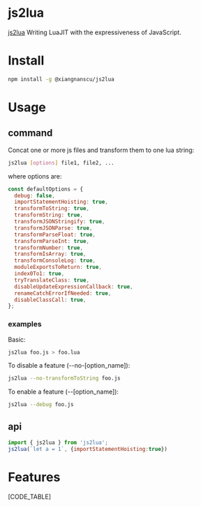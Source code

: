 # js2lua
[js2lua](https://xiangnanscu.github.io/js2lua/)
Writing LuaJIT with the expressiveness of JavaScript.
# Install
```sh
npm install -g @xiangnanscu/js2lua
```
# Usage
## command
Concat one or more js files and transform them to one lua string:
```sh
js2lua [options] file1, file2, ...
```
where options are:
```js
const defaultOptions = {
  debug: false,
  importStatementHoisting: true,
  transformToString: true,
  transformString: true,
  transformJSONStringify: true,
  transformJSONParse: true,
  transformParseFloat: true,
  transformParseInt: true,
  transformNumber: true,
  transformIsArray: true,
  transformConsoleLog: true,
  moduleExportsToReturn: true,
  index0To1: true,
  tryTranslateClass: true,
  disableUpdateExpressionCallback: true,
  renameCatchErrorIfNeeded: true,
  disableClassCall: true,
};
```
### examples
Basic:
```sh
js2lua foo.js > foo.lua
```
To disable a feature (--no-[option_name]):
```sh
js2lua --no-transformToString foo.js
```
To enable a feature (--[option_name]):
```sh
js2lua --debug foo.js
```
## api
```js
import { js2lua } from 'js2lua';
js2lua(`let a = 1`, {importStatementHoisting:true})
```
# Features
[CODE_TABLE]